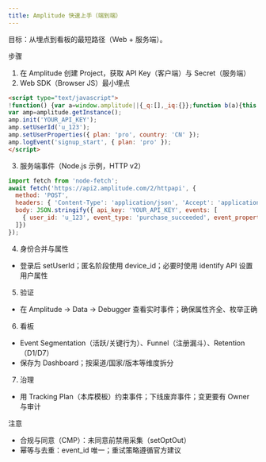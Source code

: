 ```yaml
---
title: Amplitude 快速上手（端到端）
---
```


目标：从埋点到看板的最短路径（Web + 服务端）。

步骤
1) 在 Amplitude 创建 Project，获取 API Key（客户端）与 Secret（服务端）
2) Web SDK（Browser JS）最小埋点
```html
<script type="text/javascript">
!function() {var a=window.amplitude||{_q:[],_iq:{}};function b(a){this._q=[];this._namespace=a}function c(a,b){a[b]=function(){this._q.push([b].concat(Array.prototype.slice.call(arguments,0)));return this}}var d=["add","append","clearAll","prepend","set","setOnce","unset"],e=["setProductId","setQuantity","setPrice","setRevenueType","setEventProperties"],f=["init","logEvent","logRevenueV2","setUserId","setUserProperties","setOptOut","setVersionName","reset"],g=["getDeviceId","getUserId","setDeviceId","setSessionId","resetSessionId"];function h(a){function b(b){a[b]=function(){a._q.push([b].concat(Array.prototype.slice.call(arguments,0)))}}for (var c=0;c<f.length;c++)b(f[c])}h(a);a.getInstance=function(a){a=(a&&0!==a.length?a:"$default_instance").toLowerCase();if(!a||"$default_instance"===a){return a=window.amplitude}return a._iq[a]=a._iq[a]||new b(a)};window.amplitude=a}();
var amp=amplitude.getInstance();
amp.init('YOUR_API_KEY');
amp.setUserId('u_123');
amp.setUserProperties({ plan: 'pro', country: 'CN' });
amp.logEvent('signup_start', { plan: 'pro' });
</script>
```
3) 服务端事件（Node.js 示例，HTTP v2）
```js
import fetch from 'node-fetch';
await fetch('https://api2.amplitude.com/2/httpapi', {
  method: 'POST',
  headers: { 'Content-Type': 'application/json', 'Accept': 'application/json' },
  body: JSON.stringify({ api_key: 'YOUR_API_KEY', events: [
    { user_id: 'u_123', event_type: 'purchase_succeeded', event_properties: { amount: 9900, currency: 'CNY' } }
  ]})
});
```
4) 身份合并与属性
- 登录后 setUserId；匿名阶段使用 device_id；必要时使用 identify API 设置用户属性
5) 验证
- 在 Amplitude → Data → Debugger 查看实时事件；确保属性齐全、枚举正确
6) 看板
- Event Segmentation（活跃/关键行为）、Funnel（注册漏斗）、Retention（D1/D7）
- 保存为 Dashboard；按渠道/国家/版本等维度拆分
7) 治理
- 用 Tracking Plan（本库模板）约束事件；下线废弃事件；变更要有 Owner 与审计

注意
- 合规与同意（CMP）：未同意前禁用采集（setOptOut）
- 幂等与去重：event_id 唯一；重试策略遵循官方建议
